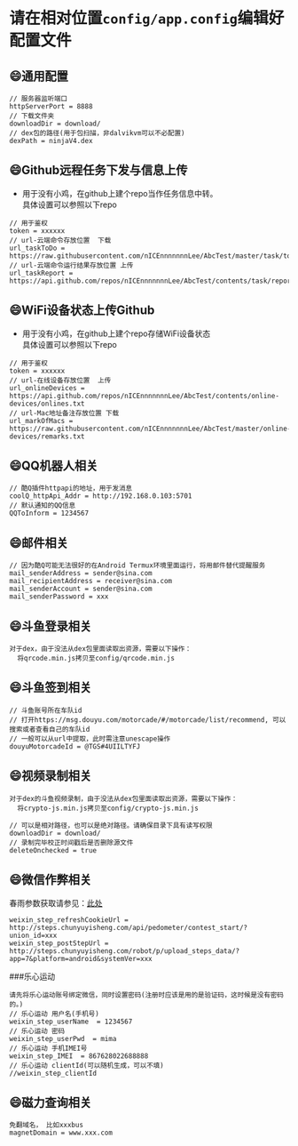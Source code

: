 ﻿
请在相对位置`config/app.config`编辑好配置文件
==============================

## :smile:通用配置  
```
// 服务器监听端口
httpServerPort = 8888
// 下载文件夹
downloadDir = download/
// dex包的路径(用于包扫描，非dalvikvm可以不必配置) 
dexPath = ninjaV4.dex
```

## :smile:Github远程任务下发与信息上传
+ 用于没有小鸡，在github上建个repo当作任务信息中转。  
具体设置可以参照以下repo
```
// 用于鉴权
token = xxxxxx
// url-云端命令存放位置  下载
url_taskToDo = https://raw.githubusercontent.com/nICEnnnnnnnLee/AbcTest/master/task/todo.txt
// url-云端命令运行结果存放位置 上传
url_taskReport = https://api.github.com/repos/nICEnnnnnnnLee/AbcTest/contents/task/report.txt
```

## :smile:WiFi设备状态上传Github
+ 用于没有小鸡，在github上建个repo存储WiFi设备状态  
具体设置可以参照以下repo
```
// 用于鉴权
token = xxxxxx
// url-在线设备存放位置  上传
url_onlineDevices = https://api.github.com/repos/nICEnnnnnnnLee/AbcTest/contents/online-devices/onlines.txt
// url-Mac地址备注存放位置 下载
url_markOfMacs = https://raw.githubusercontent.com/nICEnnnnnnnLee/AbcTest/master/online-devices/remarks.txt
```


## :smile:QQ机器人相关
```
// 酷Q插件httpapi的地址，用于发消息
coolQ_httpApi_Addr = http://192.168.0.103:5701
// 默认通知的QQ信息
QQToInform = 1234567
```

## :smile:邮件相关
```
// 因为酷Q可能无法很好的在Android Termux环境里面运行，将用邮件替代提醒服务
mail_senderAddress = sender@sina.com
mail_recipientAddress = receiver@sina.com
mail_senderAccount = sender@sina.com
mail_senderPassword = xxx
```

## :smile:斗鱼登录相关
```
对于dex，由于没法从dex包里面读取出资源，需要以下操作：
  将qrcode.min.js拷贝至config/qrcode.min.js
```

## :smile:斗鱼签到相关
```
// 斗鱼账号所在车队id
// 打开https://msg.douyu.com/motorcade/#/motorcade/list/recommend, 可以搜索或者查看自己的车队id
// 一般可以从url中提取，此时需注意unescape操作
douyuMotorcadeId = @TGS#4UIILTYFJ
```

## :smile:视频录制相关
```
对于dex的斗鱼视频录制，由于没法从dex包里面读取出资源，需要以下操作：
  将crypto-js.min.js拷贝至config/crypto-js.min.js

// 可以是相对路径，也可以是绝对路径。请确保目录下具有读写权限
downloadDir = download/
// 录制完毕校正时间戳后是否删除源文件
deleteOnchecked = true 
```

## :smile:微信作弊相关  
春雨参数获取请参见：[此处](http://nicennnnnnnlee.github.io/blog/2020/01/18/weixin-step-counter-cheater-3/)
```
weixin_step_refreshCookieUrl = http://steps.chunyuyisheng.com/api/pedometer/contest_start/?union_id=xxx 
weixin_step_postStepUrl = http://steps.chunyuyisheng.com/robot/p/upload_steps_data/?app=7&platform=android&systemVer=xxx
```

###乐心运动
```
请先将乐心运动账号绑定微信，同时设置密码(注册时应该是用的是验证码，这时候是没有密码的。)
// 乐心运动 用户名(手机号)
weixin_step_userName  = 1234567
// 乐心运动 密码
weixin_step_userPwd  = mima
// 乐心运动 手机IMEI号
weixin_step_IMEI  = 867628022688888
// 乐心运动 clientId(可以随机生成，可以不填)
//weixin_step_clientId
```

## :smile:磁力查询相关  
```
免翻域名， 比如xxxbus
magnetDomain = www.xxx.com
```